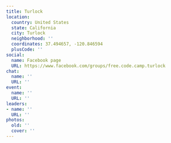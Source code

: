 ```yaml
---
title: Turlock
location:
  country: United States
  state: California
  city: Turlock
  neighborhood: ''
  coordinates: 37.494657, -120.846594
  plusCode: ''
social:
  name: Facebook page
  URL: https://www.facebook.com/groups/free.code.camp.turlock
chat:
  name: ''
  URL: ''
event:
  name: ''
  URL: ''
leaders:
- name: ''
  URL: ''
photos:
  old: ''
  cover: ''
---
```

